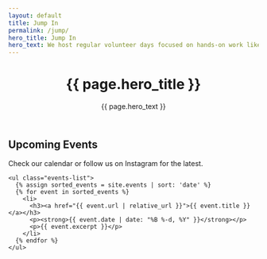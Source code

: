 ```yaml
---
layout: default
title: Jump In
permalink: /jump/
hero_title: Jump In
hero_text: We host regular volunteer days focused on hands-on work like planting, weeding, watering, and harvesting. It’s a chance to help out and support the orchard in a meaningful way.
---
```


<main class="page">
  <header class="hero">
    <h1>{{ page.hero_title }}</h1>
    <p>{{ page.hero_text }}</p>
  </header>

  <section id="upcoming">
    <h2>Upcoming Events</h2>
    <p>Check our calendar or follow us on Instagram for the latest.</p>

    <ul class="events-list">
      {% assign sorted_events = site.events | sort: 'date' %}
      {% for event in sorted_events %}
        <li>
          <h3><a href="{{ event.url | relative_url }}">{{ event.title }}</a></h3>
          <p><strong>{{ event.date | date: "%B %-d, %Y" }}</strong></p>
          <p>{{ event.excerpt }}</p>
        </li>
      {% endfor %}
    </ul>
  </section>
</main>

